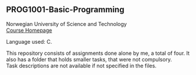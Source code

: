 ## PROG1001-Basic-Programming
Norwegian University of Science and Technology <br>
<a href='https://www.ntnu.no/studier/emner/PROG1001#tab=omEmnet'>Course Homepage</a>

Language used: C.

This repository consists of assignments done alone by me, a total of four.
It also has a folder that holds smaller tasks, that were not compulsory. 
<br>Task descriptions are not available if not specified in the files.
